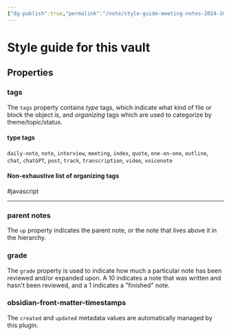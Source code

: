 ```yaml
---
{"dg-publish":true,"permalink":"/note/style-guide-meeting-notes-2024-10-18/","tags":["note"]}
---
```



# Style guide for this vault

## Properties

### tags

The `tags` property contains _type_ tags, which indicate what kind of file or block the object is, and _organizing_ tags which are used to categorize by theme/topic/status.

#### type tags

`daily-note`, `note`, `interview`, `meeting`, `index`, `quote`, `one-on-one`, `outline`, `chat`, `chatGPT`, `post`, `track`, `transcription`, `video`, `voicenote`

#### Non-exhaustive list of organizing tags

#javascript 

---
### parent notes

The `up` property indicates the parent note, or the note that lives above it in the hierarchy.

### grade

The `grade` property is used to indicate how much a particular note has been reviewed and/or expanded upon. A 10 indicates a note that was written and hasn't been reviewed, and a 1 indicates a "finished" note.

### obsidian-front-matter-timestamps

The `created` and `updated` metadata values are automatically managed by this plugin.
